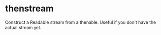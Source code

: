 thenstream
==========

Construct a Readable stream from a thenable. Useful if you don't have the actual stream yet.
